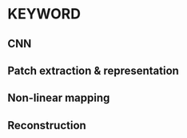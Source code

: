 # KEYWORD <br>
## CNN <br>


## Patch extraction & representation

## Non-linear mapping


## Reconstruction <br>
